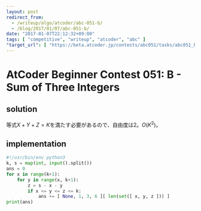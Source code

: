 ```yaml
---
layout: post
redirect_from:
  - /writeup/algo/atcoder/abc-051-b/
  - /blog/2017/01/07/abc-051-b/
date: "2017-01-07T22:12:32+09:00"
tags: [ "competitive", "writeup", "atcoder", "abc" ]
"target_url": [ "https://beta.atcoder.jp/contests/abc051/tasks/abc051_b" ]
---
```


# AtCoder Beginner Contest 051: B - Sum of Three Integers

## solution

等式$X + Y + Z = K$を満たす必要があるので、自由度は$2$。$O(K^2)$。

## implementation

``` python
#!/usr/bin/env python3
k, s = map(int, input().split())
ans = 0
for x in range(k+1):
    for y in range(x, k+1):
        z = s - x - y
        if x <= y <= z <= k:
            ans += [ None, 1, 3, 6 ][ len(set([ x, y, z ])) ]
print(ans)
```
